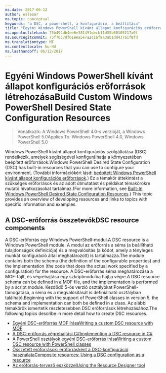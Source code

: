 ```yaml
---
ms.date: 2017-06-12
author: eslesar
ms.topic: conceptual
keywords: "a DSC, a powershell, a konfiguráció, a beállítása"
title: "Egyéni Windows PowerShell kívánt állapot konfigurációs erőforrások létrehozása"
ms.openlocfilehash: 75b494db4ee6e381491decb11d35b60105217a0f
ms.sourcegitcommit: 75f70c7df01eea5e7a2c16f9a3ab1dd437a1f8fd
ms.translationtype: MT
ms.contentlocale: hu-HU
ms.lasthandoff: 06/12/2017
---
```

# <a name="build-custom-windows-powershell-desired-state-configuration-resources"></a><span data-ttu-id="596fb-103">Egyéni Windows PowerShell kívánt állapot konfigurációs erőforrások létrehozása</span><span class="sxs-lookup"><span data-stu-id="596fb-103">Build Custom Windows PowerShell Desired State Configuration Resources</span></span>

> <span data-ttu-id="596fb-104">Vonatkozik: A Windows PowerShell 4.0-s verzióját, a Windows PowerShell 5.0</span><span class="sxs-lookup"><span data-stu-id="596fb-104">Applies To: Windows PowerShell 4.0, Windows PowerShell 5.0</span></span>

<span data-ttu-id="596fb-105">Windows PowerShell kívánt állapot konfigurációs szolgáltatása (DSC) rendelkezik, amelyek segítségével konfigurálhatja a környezetében beépített erőforrások.</span><span class="sxs-lookup"><span data-stu-id="596fb-105">Windows PowerShell Desired State Configuration (DSC) has built-in resources that you can use to configure your environment.</span></span> <span data-ttu-id="596fb-106">(További információkért lásd: [beépített Windows PowerShell kívánt állapot konfigurációs erőforrások](builtInResource.md).) Ez a témakör áttekintést a szükséges erőforrások és az adott útmutatást és példákat témakörökre mutató hivatkozásokat tartalmaz.</span><span class="sxs-lookup"><span data-stu-id="596fb-106">(For more information, see [Built-In Windows PowerShell Desired State Configuration Resources](builtInResource.md).) This topic provides an overview of developing resources and links to topics with specific information and examples.</span></span>

## <a name="dsc-resource-components"></a><span data-ttu-id="596fb-107">A DSC-erőforrás összetevők</span><span class="sxs-lookup"><span data-stu-id="596fb-107">DSC resource components</span></span>

<span data-ttu-id="596fb-108">A DSC-erőforrás egy Windows PowerShell-modul.</span><span class="sxs-lookup"><span data-stu-id="596fb-108">A DSC resource is a Windows PowerShell module.</span></span> <span data-ttu-id="596fb-109">A modul az erőforrás a séma (a beállítható tulajdonságok definíciója) és a megvalósítás (a kódot, amely a tényleges munkát konfiguráció által meghatározott) is tartalmazza.</span><span class="sxs-lookup"><span data-stu-id="596fb-109">The module contains both the schema (the definition of the configurable properties) and the implementation (the code that does the actual work specified by a configuration) for the resource.</span></span> <span data-ttu-id="596fb-110">A DSC-erőforrás séma meghatározása a MOF-fájlt, és végrehajtása egy szkriptmodulba hajtja végre.</span><span class="sxs-lookup"><span data-stu-id="596fb-110">A DSC resource schema can be defined in a MOF file, and the implementation is performed by a script module.</span></span> <span data-ttu-id="596fb-111">Kezdődő 5-ös verzió osztályokat PowerShell-támogatása, a séma és a megvalósítását is definiálható osztályban található.</span><span class="sxs-lookup"><span data-stu-id="596fb-111">Beginning with the support of PowerShell classes in version 5, the schema and implementation can both be defined in a class.</span></span> <span data-ttu-id="596fb-112">Az alábbi témakörök ismertetik részletesebben DSC erőforrások létrehozásához.</span><span class="sxs-lookup"><span data-stu-id="596fb-112">The following topics describe in more detail how to create DSC resources.</span></span>

* [<span data-ttu-id="596fb-113">Egyéni DSC-erőforrás MOF írása</span><span class="sxs-lookup"><span data-stu-id="596fb-113">Writing a custom DSC resource with MOF</span></span>](authoringResourceMOF.md) 
* [<span data-ttu-id="596fb-114">A DSC-erőforrás végrehajtási C#</span><span class="sxs-lookup"><span data-stu-id="596fb-114">Implementing a DSC resource in C#</span></span>](authoringResourceMofCS.md) 
* [<span data-ttu-id="596fb-115">A PowerShell osztályok egyéni DSC-erőforrás írása</span><span class="sxs-lookup"><span data-stu-id="596fb-115">Writing a custom DSC resource with PowerShell classes</span></span>](authoringResourceClass.md) 
* [<span data-ttu-id="596fb-116">Összetett erőforrások: erőforrásként a DSC-konfiguráció használata</span><span class="sxs-lookup"><span data-stu-id="596fb-116">Composite resources: Using a DSC configuration as a resource</span></span>](authoringResourceComposite.md) 
* [<span data-ttu-id="596fb-117">Az erőforrás-tervező eszközzel</span><span class="sxs-lookup"><span data-stu-id="596fb-117">Using the Resource Designer tool</span></span>](authoringResourceMofDesigner.md) 

